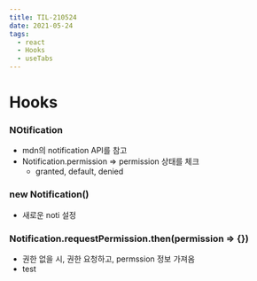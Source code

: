 ```yaml
---
title: TIL-210524
date: 2021-05-24
tags:
  - react
  - Hooks
  - useTabs
---
```


# Hooks

### NOtification

- mdn의 notification API를 참고
- Notification.permission => permission 상태를 체크
  - granted, default, denied

### new Notification()

- 새로운 noti 설정

### Notification.requestPermission.then(permission => {})

- 권한 없을 시, 권한 요청하고, permssion 정보 가져옴
- test